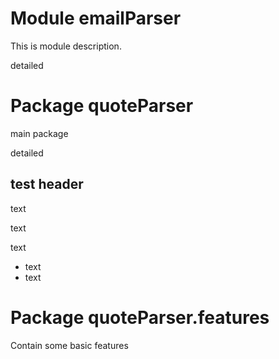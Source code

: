 # Module emailParser

This is module description. 

detailed

# Package quoteParser

main package

detailed

## test header

text

text

text
- text    
- text

# Package quoteParser.features

Contain some basic features
